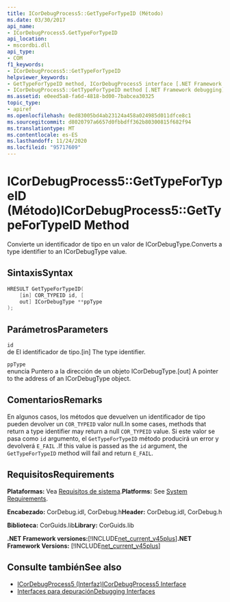 ```yaml
---
title: ICorDebugProcess5::GetTypeForTypeID (Método)
ms.date: 03/30/2017
api_name:
- ICorDebugProcess5.GetTypeForTypeID
api_location:
- mscordbi.dll
api_type:
- COM
f1_keywords:
- ICorDebugProcess5::GetTypeForTypeID
helpviewer_keywords:
- GetTypeForTypeID method, ICorDebugProcess5 interface [.NET Framework debugging]
- ICorDebugProcess5::GetTypeForTypeID method [.NET Framework debugging]
ms.assetid: e0eed5a8-fa6d-4818-bd00-7babcea30325
topic_type:
- apiref
ms.openlocfilehash: 0ed83005bd4ab23124a458a024985d011dfce8c1
ms.sourcegitcommit: d8020797a6657d0fbbdff362b80300815f682f94
ms.translationtype: MT
ms.contentlocale: es-ES
ms.lasthandoff: 11/24/2020
ms.locfileid: "95717609"
---
```

# <a name="icordebugprocess5gettypefortypeid-method"></a><span data-ttu-id="c36de-102">ICorDebugProcess5::GetTypeForTypeID (Método)</span><span class="sxs-lookup"><span data-stu-id="c36de-102">ICorDebugProcess5::GetTypeForTypeID Method</span></span>

<span data-ttu-id="c36de-103">Convierte un identificador de tipo en un valor de ICorDebugType.</span><span class="sxs-lookup"><span data-stu-id="c36de-103">Converts a type identifier to an ICorDebugType value.</span></span>  
  
## <a name="syntax"></a><span data-ttu-id="c36de-104">Sintaxis</span><span class="sxs-lookup"><span data-stu-id="c36de-104">Syntax</span></span>  
  
```cpp  
HRESULT GetTypeForTypeID(  
    [in] COR_TYPEID id, [  
    out] ICorDebugType **ppType  
);  
```  
  
## <a name="parameters"></a><span data-ttu-id="c36de-105">Parámetros</span><span class="sxs-lookup"><span data-stu-id="c36de-105">Parameters</span></span>  

 `id`  
 <span data-ttu-id="c36de-106">de El identificador de tipo.</span><span class="sxs-lookup"><span data-stu-id="c36de-106">[in] The type identifier.</span></span>  
  
 `ppType`  
 <span data-ttu-id="c36de-107">enuncia Puntero a la dirección de un objeto ICorDebugType.</span><span class="sxs-lookup"><span data-stu-id="c36de-107">[out] A pointer to the address of an ICorDebugType object.</span></span>  
  
## <a name="remarks"></a><span data-ttu-id="c36de-108">Comentarios</span><span class="sxs-lookup"><span data-stu-id="c36de-108">Remarks</span></span>  

 <span data-ttu-id="c36de-109">En algunos casos, los métodos que devuelven un identificador de tipo pueden devolver un `COR_TYPEID` valor null.</span><span class="sxs-lookup"><span data-stu-id="c36de-109">In some cases, methods that return a type identifier may return a null `COR_TYPEID` value.</span></span> <span data-ttu-id="c36de-110">Si este valor se pasa como `id` argumento, el `GetTypeForTypeID` método producirá un error y devolverá `E_FAIL` .</span><span class="sxs-lookup"><span data-stu-id="c36de-110">If this value is passed as the `id` argument, the `GetTypeForTypeID` method will fail and return `E_FAIL`.</span></span>  
  
## <a name="requirements"></a><span data-ttu-id="c36de-111">Requisitos</span><span class="sxs-lookup"><span data-stu-id="c36de-111">Requirements</span></span>  

 <span data-ttu-id="c36de-112">**Plataformas:** Vea [Requisitos de sistema](../../get-started/system-requirements.md).</span><span class="sxs-lookup"><span data-stu-id="c36de-112">**Platforms:** See [System Requirements](../../get-started/system-requirements.md).</span></span>  
  
 <span data-ttu-id="c36de-113">**Encabezado:** CorDebug.idl, CorDebug.h</span><span class="sxs-lookup"><span data-stu-id="c36de-113">**Header:** CorDebug.idl, CorDebug.h</span></span>  
  
 <span data-ttu-id="c36de-114">**Biblioteca:** CorGuids.lib</span><span class="sxs-lookup"><span data-stu-id="c36de-114">**Library:** CorGuids.lib</span></span>  
  
 <span data-ttu-id="c36de-115">**.NET Framework versiones:**[!INCLUDE[net_current_v45plus](../../../../includes/net-current-v45plus-md.md)]</span><span class="sxs-lookup"><span data-stu-id="c36de-115">**.NET Framework Versions:** [!INCLUDE[net_current_v45plus](../../../../includes/net-current-v45plus-md.md)]</span></span>  
  
## <a name="see-also"></a><span data-ttu-id="c36de-116">Consulte también</span><span class="sxs-lookup"><span data-stu-id="c36de-116">See also</span></span>

- [<span data-ttu-id="c36de-117">ICorDebugProcess5 (Interfaz)</span><span class="sxs-lookup"><span data-stu-id="c36de-117">ICorDebugProcess5 Interface</span></span>](icordebugprocess5-interface.md)
- [<span data-ttu-id="c36de-118">Interfaces para depuración</span><span class="sxs-lookup"><span data-stu-id="c36de-118">Debugging Interfaces</span></span>](debugging-interfaces.md)

